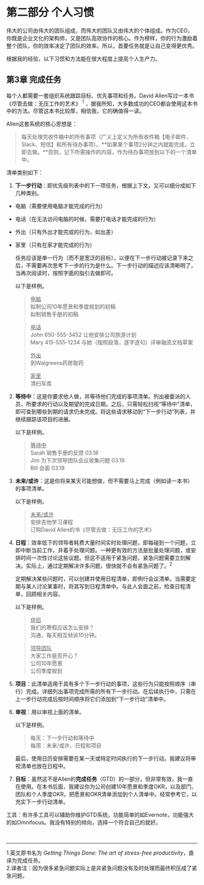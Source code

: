 # 第二部分 个人习惯

伟大的公司由伟大的团队组成，而伟大的团队又由伟大的个体组成。作为CEO，你既是企业文化的架构师，又是团队高效协作的核心。作为榜样，你的行为激励着整个团队，你的效率决定了团队的效率。所以，首要任务就是让自己变得更优秀。

根据我的经验，以下习惯和方法能在很大程度上提高个人生产力。
 
## 第3章 完成任务
每个人都需要一套组织系统跟踪目标、优先事项和任务。David Allen写过一本书《尽管去做：无压工作的艺术》 <sup>1</sup> ，据我所知，大多数成功的CEO都会使用这本书中的方法。尽管这本书比较厚，相信我，它的确值得一读。

Allen这套系统的核心思想是：
> 每天处理完收件箱中的所有事项（广义上定义为所有收件箱【电子邮件、Slack、短信】和所有待办事项）。**如果某个事项2分钟之内就能完成，立即去做。**否则，记下所需操作的内容，作为待办事项放到以下的一个清单中。

清单类别如下：

1.   **下一步行动**：即优先级列表中的下一项任务，根据上下文，又可以细分成如下几种类别。
 *	电脑（需要使用电脑才能完成的行为）
 *	电话（在无法访问电脑的时候，需要打电话才能完成的行为）
 *	外出（只有外出才能完成的行为，如出差）
 *	家里（只有在家才能完成的行为）
 
 	任务应该是单一行为（而不是宽泛的目标），以便在下一步行动被记录下来之后，不需要再次思考下一步的行为是什么。下一步行动的描述应该清晰明了，当再次阅读时，按照字面的指引去做即可。

	以下是样例。
	> <u>电脑</u><br>
	> 拟制公司10年愿景和季度规划的初稿<br>
	> 拟制销售手册的初稿<br>
	>
	> <u>电话</u><br>
	> John 650-555-3452	让他安排公司旅游计划<br>
	> Mary 415-555-1234	与她（按照段落，逐字逐句）评审融资文档草案<br>
	>
	> <u>外出</u><br>
	> 到Walgreens药房取药<br>
	>
	> <u>家里</u><br>
	> 清扫车库

2.  **等待中**：这是你要求他人做，并等待他们完成的事项清单。列出被委派的人员，所要求的行动以及期望的完成日期。之后，只需轻松扫视“等待中”清单，即可查到哪些到期的请求仍未完成。将这些请求移动到“下一步行动”列表，并继续跟踪该项目的进展。

	以下是样例。
	> <u>等待中</u><br>
	> Sarah  销售手册的反馈  03.18<br>
	> Jim  为下次领导团队会议收集问题 03.19<br>
	> Bill  会面 03.19

3.  **未来/或许**：这是你将来某天可能想做，但不需要马上完成（例如读一本书）的事项清单。

	以下是样例。
	> <u>未来/或许</u><br>
	> 安排吉他学习课程<br>
	> 订购David Allen的书《尽管去做：无压工作的艺术》

4.  **日程**：效率低下的领导者耗费大量时间实时处理问题，即每碰到一个问题，立即中断当前工作，并着手处理问题。一种更有效的方法是批量处理问题，或安排时间一次性讨论这些议题。但这不适用于紧急问题，紧急问题需要立刻解决。实际上，通过定期解决许多问题，很快就不会有紧急问题了。<sup>2</sup>

	定期解决某些问题时，可以创建并使用日程清单，即例行会议清单。当需要定期与某人讨论某事时，将其写到日程清单中。与此人会面之前，检查日程清单，回顾相关内容。

	以下是样例。
	> <u>伴侣</u><br>
	> 我们的寒假应该怎么安排？<br>
	> 沟通，每天相互倾诉10分钟。<br>
	> 
	> <u>领导团队</u><br>
	> 大家工作是否开心？<br>
	> 公司10年愿景<br>
	> 公司季度规划<br>

5.  **项目**：此清单适用于具有多个下一步行动的事项，这些行为只能按照顺序（串行）完成。详细列出事项完成所需的所有下一步行动。在后续执行中，只需在上一步行动完成后按时间顺序将它们添加到“下一步行动”清单中。

6.  **审视**：用以审视上面的清单。

	以下是样例。
	> 每天：下一步行动和等待中<br>
	> 每周：未来/或许、日程和项目
	
	最后，使用日历安排需要在某一天或特定时间执行的下一步行动。我建议将审视清单也放在日程中。

7.  **目标**：虽然这不是Allen的**完成任务**（GTD）的一部分，但非常有效，我一直在使用。在本书后面，我建议你为公司创建10年愿景和季度OKR，以及部门、团队和个人季度OKR，把愿景和OKR清单添加到个人清单中。经常参考它，以充实下一步行动清单。

工具：有许多工具可以辅助你维护GTD系统，功能简单的如Evernote，功能强大的如Omnifocus。我没有特别的倾向，选择一个符合自己的就好。

<br>

___
1.英文原书名为 *Getting Things Done: The art of stress-free productivity*，直译为完成任务。<br>
2.译者注：因为很多紧急问题实际上是非紧急问题没有及时处理而最终积压成了紧急问题。
